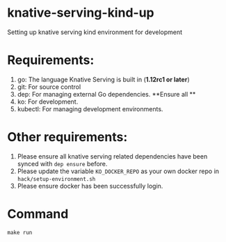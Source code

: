 # knative-serving-kind-up
Setting up knative serving kind environment for development

# Requirements:
1. go: The language Knative Serving is built in (**1.12rc1 or later**)
2. git: For source control
3. dep: For managing external Go dependencies. **Ensure all **
4. ko: For development.
5. kubectl: For managing development environments.

# Other requirements:
1. Please ensure all knative serving related dependencies have been synced with `dep ensure` before.
2. Please update the variable `KO_DOCKER_REPO` as your own docker repo in `hack/setup-environment.sh`
3. Please ensure docker has been successfully login.

# Command
```
make run
```

